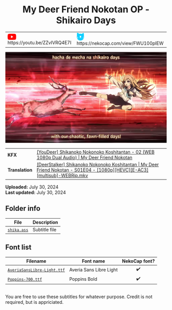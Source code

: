 
<h1 align='center'>My Deer Friend Nokotan OP - Shikairo Days</h1>

<table align='center'>
    <tr>
        <td> <img src='../.img/youtube.svg' alt='YouTube' width=27 align='center'> &nbsp https://youtu.be/ZZvIVRQ4E7I </td>
        <td> <img src='../.img/nekocap.svg' alt='NekoCap' width=23 align='center'> &nbsp https://nekocap.com/view/FWU100pIEW </td>
    </tr>
</table>

[![](./preview.webp)](https://www.youtube.com/watch?v=ZZvIVRQ4E7I&nekocap=FWU100pIEW)

<table align='center'>
    <tr>
        <!-- KFX -->
        <td><b>KFX</b></td>
        <!--  [[YouDeer] Shikanoko Nokonoko Koshitantan - 02 (WEB 1080p Dual Audio) | My Deer Friend Nokotan](https://nyaa.si/view/1848470) -->
        <td><a href="https://nyaa.si/view/1848470">[YouDeer] Shikanoko Nokonoko Koshitantan - 02 (WEB 1080p Dual Audio) | My Deer Friend Nokotan</a></td>
    </tr>
    <tr>
        <!-- Translation -->
        <td><b>Translation</b></td>
        <!--  [[DeerStalker] Shikanoko Nokonoko Koshitantan | My Deer Friend Nokotan - S01E04 - [1080p][HEVC][E-AC3][multisub]-WEBRip.mkv](https://nyaa.si/view/1852677) -->
        <td><a href="https://nyaa.si/view/1852677">[DeerStalker] Shikanoko Nokonoko Koshitantan | My Deer Friend Nokotan - S01E04 - [1080p][HEVC][E-AC3][multisub]-WEBRip.mkv</a></td>
    </tr>
</table>

**Uploaded:** July 30, 2024  
**Last updated:** July 30, 2024

<!-- Description goes here -->

## Folder info

| File | Description |
| ---- | ----------- |
[`shika.ass`](shika.ass) | Subtitle file |

## Font list

| Filename | Font name | NekoCap font? |
| ---- | ---- | :--: |
 [`AveriaSansLibre-Light.ttf`](https://github.com/abrokecube/subtitles-fonts/tree/main/NekoCap%20fonts/AveriaSansLibre-Light.ttf) | Averia Sans Libre Light | ✔️ |
 [`Poppins-700.ttf`](https://github.com/abrokecube/subtitles-fonts/tree/main/NekoCap%20fonts/Poppins-700.ttf) | Poppins Bold | ✔️ |

<!-- Permissions -->
## 
You are free to use these subtitles for whatever purpose. Credit is not required, but is appriciated.
